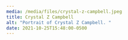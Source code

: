 ```yaml
---
media: /media/files/crystal-z-campbell.jpeg
title: Crystal Z Campbell
alt: "Portrait of Crystal Z Campbell. "
date: 2021-10-25T15:48:00-0500
---
```

